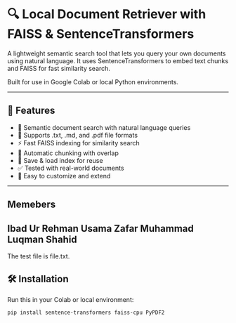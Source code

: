 # 🔍 Local Document Retriever with FAISS & SentenceTransformers

A lightweight semantic search tool that lets you query your own documents using natural language. It uses SentenceTransformers to embed text chunks and FAISS for fast similarity search.

Built for use in Google Colab or local Python environments.

---

## 🚀 Features

- 🧠 Semantic document search with natural language queries
- 📄 Supports .txt, .md, and .pdf file formats
- ⚡ Fast FAISS indexing for similarity search
- 🧩 Automatic chunking with overlap
- 💾 Save & load index for reuse
- ✅ Tested with real-world documents
- 🔧 Easy to customize and extend

---
## Memebers
Ibad Ur Rehman
Usama Zafar
Muhammad Luqman Shahid
---

The test file is file.txt. 

## 🛠 Installation

Run this in your Colab or local environment:

```bash
pip install sentence-transformers faiss-cpu PyPDF2
